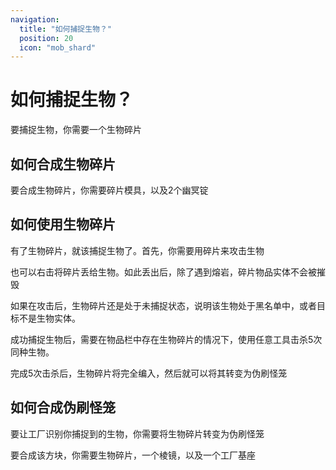```yaml
---
navigation:
  title: "如何捕捉生物？"
  position: 20
  icon: "mob_shard"
---
```

# 如何捕捉生物？

要捕捉生物，你需要一个<ItemImage id="mob_shard" scale="0.5"/>生物碎片

## 如何合成生物碎片

<Row alignItems="center">
  <GameScene zoom="5">
    <ImportStructure src="assets/anvil/mob_shard.snbt" />
    <IsometricCamera yaw="180" pitch="40" />
  </GameScene>
  <ItemImage id="mob_shard" scale="2"/>
  要合成生物碎片，你需要<ItemImage id="shard_mold" scale="0.5"/>碎片模具，以及2个<ItemImage id="stygian_ingot" scale="0.5"/>幽冥锭
</Row>

## 如何使用生物碎片

有了生物碎片，就该捕捉生物了。首先，你需要用碎片来攻击生物

也可以右击将碎片丢给生物。如此丢出后，除了遇到熔岩，碎片物品实体不会被摧毁

如果在攻击后，生物碎片还是处于未捕捉状态，说明该生物处于黑名单中，或者目标不是生物实体。

成功捕捉生物后，需要在物品栏中存在生物碎片的情况下，使用任意工具击杀5次同种生物。

完成5次击杀后，生物碎片将完全编入，然后就可以将其转变为<ItemImage id="fake_spawner" scale="0.5"/>伪刷怪笼

## 如何合成伪刷怪笼

要让工厂识别你捕捉到的生物，你需要将<ItemImage id="mob_shard" scale="0.5"/>生物碎片转变为<ItemImage id="fake_spawner" scale="0.5"/>伪刷怪笼

<Row alignItems="center">
  <GameScene zoom="5">
    <ImportStructure src="assets/anvil/fake_spawner.snbt" />
    <IsometricCamera yaw="180" pitch="40" />
  </GameScene>
  <ItemImage id="fake_spawner" scale="2"/>
  要合成该方块，你需要<ItemImage id="mob_shard" scale="0.5"/>生物碎片，一个<ItemImage id="prism" scale="0.5"/>棱镜，以及一个<ItemImage id="factory_base" scale="0.5"/>工厂基座
</Row>